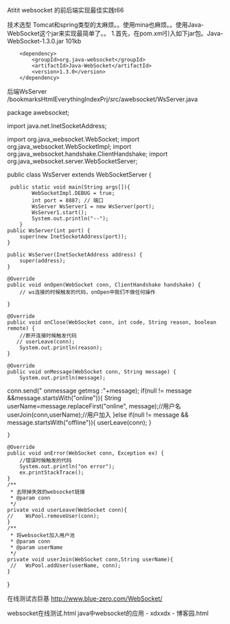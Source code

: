 Atitit websocket 的前后端实现最佳实践t66


技术选型
Tomcat和spring类型的太麻烦。。使用mina也麻烦。。使用Java-WebSocket这个jar来实现最简单了。。
1.首先，在pom.xml引入如下jar包。Java-WebSocket-1.3.0.jar 
101kb

<!-- websocket -->
        <dependency>
            <groupId>org.java-websocket</groupId>
            <artifactId>Java-WebSocket</artifactId>
            <version>1.3.0</version>
        </dependency>


后端WsServer
/bookmarksHtmlEverythingIndexPrj/src/awebsocket/WsServer.java

package awebsocket;

 

import java.net.InetSocketAddress;

import org.java_websocket.WebSocket;
import org.java_websocket.WebSocketImpl;
import org.java_websocket.handshake.ClientHandshake;
import org.java_websocket.server.WebSocketServer;

public class WsServer extends WebSocketServer {
	
	 public static void main(String args[]){
	        WebSocketImpl.DEBUG = true;
	        int port = 8887; // 端口
	        WsServer WsServer1 = new WsServer(port);
	        WsServer1.start();
	        System.out.println("--");
	    }
    public WsServer(int port) {
        super(new InetSocketAddress(port));
    }

    public WsServer(InetSocketAddress address) {
        super(address);
    }

    @Override
    public void onOpen(WebSocket conn, ClientHandshake handshake) {
        // ws连接的时候触发的代码，onOpen中我们不做任何操作

    }

    @Override
    public void onClose(WebSocket conn, int code, String reason, boolean remote) {
        //断开连接时候触发代码
       // userLeave(conn);
        System.out.println(reason);
    }

    @Override
    public void onMessage(WebSocket conn, String message) {
        System.out.println(message);
  conn.send(" onmessage getmsg :"+message);
        if(null != message &&message.startsWith("online")){
            String userName=message.replaceFirst("online", message);//用户名
            userJoin(conn,userName);//用户加入
        }else if(null != message && message.startsWith("offline")){
            userLeave(conn);
        }

    }

    @Override
    public void onError(WebSocket conn, Exception ex) {
        //错误时候触发的代码
        System.out.println("on error");
        ex.printStackTrace();
    }
    /**
     * 去除掉失效的websocket链接
     * @param conn
     */
    private void userLeave(WebSocket conn){
    //    WsPool.removeUser(conn);
    }
    /**
     * 将websocket加入用户池
     * @param conn
     * @param userName
     */
    private void userJoin(WebSocket conn,String userName){
     //   WsPool.addUser(userName, conn);
    }

}

在线测试古巨基
http://www.blue-zero.com/WebSocket/



websocket在线测试.html
java中websocket的应用 - xdxxdx - 博客园.html
